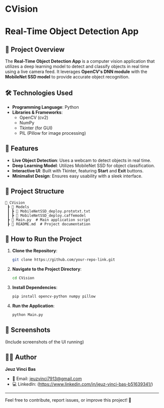 # CVision
# Real-Time Object Detection App

## 📌 Project Overview
The **Real-Time Object Detection App** is a computer vision application that utilizes a deep learning model to detect and classify objects in real time using a live camera feed. It leverages **OpenCV's DNN module** with the **MobileNet SSD model** to provide accurate object recognition.

## 🛠 Technologies Used
- **Programming Language**: Python
- **Libraries & Frameworks**:
  - OpenCV (cv2)
  - NumPy
  - Tkinter (for GUI)
  - PIL (Pillow for image processing)

## 🔧 Features
- **Live Object Detection**: Uses a webcam to detect objects in real time.
- **Deep Learning Model**: Utilizes MobileNet SSD for object classification.
- **Interactive UI**: Built with Tkinter, featuring **Start** and **Exit** buttons.
- **Minimalist Design**: Ensures easy usability with a sleek interface.

## 📂 Project Structure
```
📂 CVision
 ┣ 📂 Models
 ┃ ┣ 📜 MobileNetSSD_deploy.prototxt.txt
 ┃ ┣ 📜 MobileNetSSD_deploy.caffemodel
 ┣ 📜 Main.py  # Main application script
 ┣ 📜 README.md  # Project documentation
```

## 🚀 How to Run the Project
1. **Clone the Repository**:
   ```bash
   git clone https://github.com/your-repo-link.git
   ```
2. **Navigate to the Project Directory**:
   ```bash
   cd CVision
   ```
3. **Install Dependencies**:
   ```bash
   pip install opencv-python numpy pillow
   ```
4. **Run the Application**:
   ```bash
   python Main.py
   ```

## 📸 Screenshots
(Include screenshots of the UI running)

## 👨‍💻 Author
**Jeuz Vinci Bas**
- 📧 Email: jeuzvinci7913@gmail.com
- 💻 LinkedIn: (https://www.linkedin.com/in/jeuz-vinci-bas-b51639341/)


---
Feel free to contribute, report issues, or improve this project! 🚀

